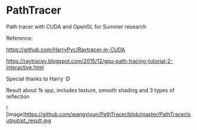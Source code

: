 # PathTracer
Path tracer with CUDA and OpenGL for Summer research


Reference:


https://github.com/HarryPyc/Raytracer-in-CUDA


https://raytracey.blogspot.com/2015/12/gpu-path-tracing-tutorial-2-interactive.html


Special thanks to Harry :D


Result about 1k spp, includes texture, smooth shading and 3 types of reflection


![image]https://github.com/wangyiyun/PathTracer/blob/master/PathTracer/output/pt_result.jpg
